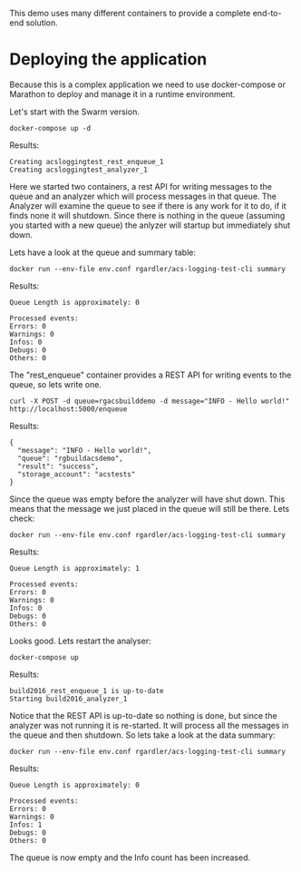 This demo uses many different containers to provide a complete
end-to-end solution.

# Deploying the application

Because this is a complex application we need to use docker-compose or
Marathon to deploy and manage it in a runtime environment.

Let's start with the Swarm version.

```
docker-compose up -d
```

Results:

```
Creating acsloggingtest_rest_enqueue_1
Creating acsloggingtest_analyzer_1
```

Here we started two containers, a rest API for writing messages to the
queue and an analyzer which will process messages in that queue. The
Analyzer will examine the queue to see if there is any work for it to
do, if it finds none it will shutdown. Since there is nothing in the
queue (assuming you started with a new queue) the anlyzer will startup
but immediately shut down.

Lets have a look at the queue and summary table:

```
docker run --env-file env.conf rgardler/acs-logging-test-cli summary
```

Results:

```
Queue Length is approximately: 0

Processed events:
Errors: 0
Warnings: 0
Infos: 0
Debugs: 0
Others: 0
```

The "rest_enqueue" container provides a REST API for writing events to
the queue, so lets write one.

```
curl -X POST -d queue=rgacsbuilddemo -d message="INFO - Hello world!" http://localhost:5000/enqueue
```

Results:

```
{
  "message": "INFO - Hello world!",
  "queue": "rgbuildacsdemo",
  "result": "success",
  "storage_account": "acstests"
}
```

Since the queue was empty before the analyzer will have shut
down. This means that the message we just placed in the queue will
still be there. Lets check:

```
docker run --env-file env.conf rgardler/acs-logging-test-cli summary
```

Results:

```
Queue Length is approximately: 1

Processed events:
Errors: 0
Warnings: 0
Infos: 0
Debugs: 0
Others: 0
```

Looks good. Lets restart the analyser:

```
docker-compose up
```

Results:

```
build2016_rest_enqueue_1 is up-to-date
Starting build2016_analyzer_1
```

Notice that the REST API is up-to-date so nothing is done, but since
the analyzer was not running it is re-started. It will process all the
messages in the queue and then shutdown. So lets take a look at the
data summary:

```
docker run --env-file env.conf rgardler/acs-logging-test-cli summary
```

Results:

```
Queue Length is approximately: 0

Processed events:
Errors: 0
Warnings: 0
Infos: 1
Debugs: 0
Others: 0
```

The queue is now empty and the Info count has been increased.










